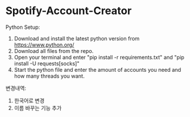 # Spotify-Account-Creator

Python Setup: 
1. Download and install the latest python version from https://www.python.org/
2. Download all files from the repo.
3. Open your terminal and enter "pip install -r requirements.txt" and "pip install -U requests[socks]"
4. Start the python file and enter the amount of accounts you need and how many threads you want.

변경내역:
1. 한국어로 변경
2. 이름 바꾸는 기능 추가
